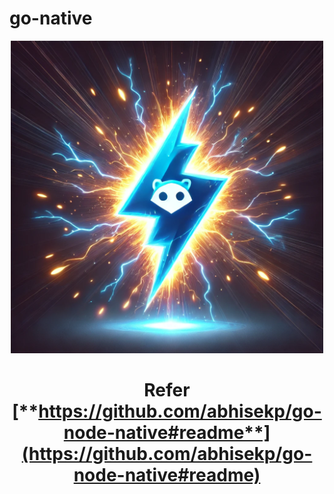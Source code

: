 # go-native

<div align="center">
<img src="logo.png" alt="go-node-native" width="500" />

# Refer [**https://github.com/abhisekp/go-node-native#readme**](https://github.com/abhisekp/go-node-native#readme)
</div>

